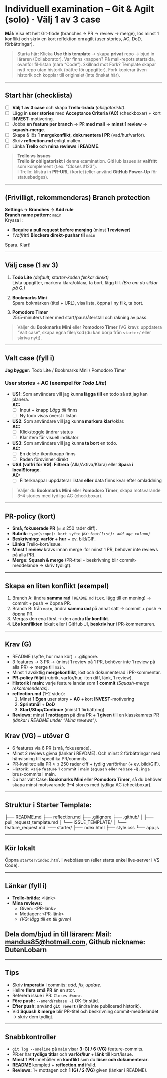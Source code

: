 # Individuell examination – Git & Agilt (solo) · **Välj 1 av 3 case**

**Mål:** Visa ett helt Git-flöde (branches → PR → review → merge), lös minst 1 konflikt och skriv en kort reflektion om agilt (user stories, AC, DoD, förbättringar).

> Starta här: Klicka **Use this template** → skapa **privat** repo → bjud in läraren (Collaborator).
> Var finns knappen? På mall-repots startsida, ovanför fil-listan (nära “Code”).
> Skillnad mot Fork? Template skapar nytt repo utan historik (bättre för uppgifter). Fork kopierar även historik och kopplar till originalet (inte önskat här).

---

## Start här (checklista)
- [ ] **Välj 1 av 3 case** och skapa **Trello-bräda** *(obligatoriskt)*.
- [ ] Lägg in **user stories** med **Acceptance Criteria (AC)** (checkboxar) + kort **INVEST**-motivering.
- [ ] Jobba **en feature per branch** → **PR med mall** → **minst 1 review** → **squash-merge**.
- [ ] Skapa & lös **1 mergekonflikt**, **dokumentera i PR** (vad/hur/varför).
- [ ] Skriv **reflection.md** enligt mallen.
- [ ] Länka **Trello** och **mina reviews** i **README**.

> **Trello vs Issues**  
> **Trello är obligatoriskt** i denna examination. GitHub Issues är **valfritt** som komplement (t.ex. “Closes #123”).  
> I Trello: klistra in **PR-URL** i kortet (eller använd **GitHub Power-Up** för statusbadges).

---

## (Frivilligt, rekommenderas) Branch protection
**Settings → Branches → Add rule**  
**Branch name pattern:** `main`  
Kryssa i:
- **Require a pull request before merging** (minst **1 reviewer**)
- *(Valfritt)* **Blockera direkt-pushar** till `main`

Spara. Klart!

---

## Välj case (1 av 3)

1) **Todo Lite** *(default, starter-koden funkar direkt)*  
   Lista uppgifter, markera klara/oklara, ta bort, lägg till. *(Bra om du siktar på G.)*  
   
2) **Bookmarks Mini**  
   Spara bokmärken (titel + URL), visa lista, öppna i ny flik, ta bort.
   
3) **Pomodoro Timer**  
   25/5-minuters timer med start/paus/återställ och räkning av pass.

> Väljer du **Bookmarks Mini** eller **Pomodoro Timer** (VG krav): uppdatera “Valt case”, skapa egna filer/kod (du kan börja från `starter/` eller skriva nytt).

---

## Valt case (fyll i)
**Jag bygger:** Todo Lite / Bookmarks Mini / Pomodoro Timer

### User stories + AC (exempel för _Todo Lite_)
- **US1**: Som användare vill jag kunna **lägga till** en todo så att jag kan planera.  
  **AC:**  
  - [ ] Input + knapp *Lägg till* finns  
  - [ ] Ny todo visas överst i listan
- **US2**: Som användare vill jag kunna **markera klar**/oklar.  
  **AC:**  
  - [ ] Klick/toggle ändrar status  
  - [ ] Klar item får visuell indikator
- **US3**: Som användare vill jag kunna **ta bort** en todo.  
  **AC:**  
  - [ ] En delete-ikon/knapp finns  
  - [ ] Raden försvinner direkt
- **US4 (valfri för VG)**: **Filtrera** (Alla/Aktiva/Klara) eller **Spara i localStorage**.  
  **AC:**  
  - [ ] Filterknappar uppdaterar listan **eller** data finns kvar efter omladdning

> Väljer du **Bookmarks Mini** eller **Pomodoro Timer**, skapa motsvarande 3–4 stories med tydliga AC (checkboxar).

---

## PR-policy (kort)
- **Små, fokuserade PR** (≈ ≤ 250 rader diff).
- **Rubrik:** `type(scope): kort syfte`  *(ex: `feat(list): add age column`)*  
- **Beskrivning:** **varför** + **hur** + ev. bild/GIF.
- **Länka** Trello-kort/issue.
- **Minst 1 review** krävs innan merge (för minst 1 PR, behöver inte reviews på alla PR).
- **Merge:** **Squash & merge** (PR-titel + beskrivning blir commit-meddelande → skriv tydligt).

---

## Skapa en liten konflikt (exempel)
1. Branch A: ändra **samma rad** i `README.md` (t.ex. lägg till en mening) → commit + push → öppna PR.  
2. Branch B: från `main`, ändra **samma rad** på annat sätt → commit + push → öppna PR.  
3. Mergas den ena först → den andra **får konflikt**.  
4. **Lös konflikten** lokalt eller i GitHub UI, **beskriv hur** i PR-kommentaren.

---

## Krav (G)
- README (syfte, hur man kör) + .gitignore.
- 3 features → 3 PR → (minst 1 review på 1 PR, behöver inte 1 review på alla PR) → merge till `main`.
- Minst 1 avsiktlig **mergekonflikt**, löst och dokumenterad i PR-kommentar.
- **PR-policy följd** (rubrik, varför/hur, liten diff, länk, 1 review).
- **Historik i main:** varje feature landar som **1 commit** *(Squash-merge rekommenderas)*.
- **reflection.md** (1–2 sidor):  
  1) Minst 1 **Egen** user story + **AC** + kort **INVEST**-motivering  
  2) **Sprintmål** + **DoD**  
  3) **Start/Stop/Continue** (minst 1 förbättring)
- **Reviews:** minst **1 mottagen** på dina PR + **1 given** till en klasskamrats PR  
  *(länkar i README under “Mina reviews”)*.

## Krav (VG) – utöver G
- 6 features via 6 PR (små, fokuserade).
- Minst 2 reviews givna (länkar i README). Och minst 2 förbättringar med hänvisning till specifika PR/commits.
- PR-kvalitet: alla PR ≈ ≤ 250 rader diff + tydlig varför/hur (+ ev. bild/GIF).
- Historik: varje feature 1 commit i main (squash eller rebase -i); inga brus-commits i main.
- Du har valt Case: **Bookmarks Mini** eller **Pomodoro Timer**, så du behöver skapa minst motsvarande 3–4 stories med tydliga AC (checkboxar).

---

## Struktur i Starter Template:
├── README.md
├── reflection.md
├── .gitignore
├── .github/
│   ├── pull_request_template.md
│   └── ISSUE_TEMPLATE/
│       └── feature_request.md
└── starter/
    ├── index.html
    ├── style.css
    └── app.js

---

## Kör lokalt
Öppna `starter/index.html` i webbläsaren (eller starta enkel live-server i VS Code).

---

## Länkar (fyll i)
- **Trello-bräda:** <länk>  
- **Mina reviews:**  
  - Given: <PR-länk>  
  - Mottagen: <PR-länk>  
  - *(VG: lägg till en till given)*
 
## Dela dom/bjud in till läraren: Mail: mandus85@hotmail.com, Github nickname: DutenLobarn

---

## Tips
- Skriv **imperativ** i commits: *add, fix, update*.
- Hellre **flera små PR** än en stor.
- Referera issue i PR: `Closes #<nr>`.
- **Före push:** `--amend`/`rebase -i` OK för städ.
- **Efter push:** använd **`git revert`** (ändra inte publicerad historik).
- Vid **Squash & merge** blir PR-titel och beskrivning commit-meddelandet → skriv dem tydligt.

---

## Snabbkontroller
- `git log --oneline` på `main` visar **3 (G) / 6 (VG)** feature-commits.
- PR:er har **tydliga titlar** och **varför/hur** + **länk** till kort/issue.
- **Minst 1 PR** innehåller en **konflikt** som du **löser och dokumenterar**.
- **README** komplett + **reflection.md** ifylld.
- **Reviews:** 1+ mottagen och **1 (G) / 2 (VG)** given (länkar i README).
